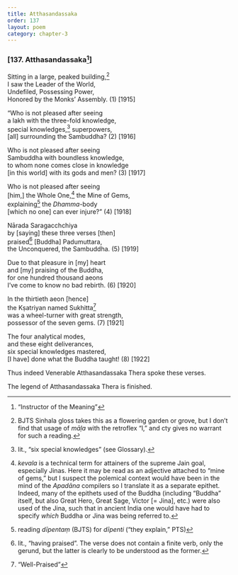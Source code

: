 ```yaml
---
title: Atthasandassaka
order: 137
layout: poem
category: chapter-3
---
```


### \[137. Atthasandassaka[^1]\]

Sitting in a large, peaked building,[^2]  
I saw the Leader of the World,  
Undefiled, Possessing Power,  
Honored by the Monks’ Assembly. (1) \[1915\]

“Who is not pleased after seeing  
a lakh with the three-fold knowledge,  
special knowledges,[^3] superpowers,  
\[all\] surrounding the Sambuddha? (2) \[1916\]

Who is not pleased after seeing  
Sambuddha with boundless knowledge,  
to whom none comes close in knowledge  
\[in this world\] with its gods and men? (3) \[1917\]

Who is not pleased after seeing  
\[him,\] the Whole One,[^4] the Mine of Gems,  
explaining[^5] the *Dhamma*-body  
\[which no one\] can ever injure?” (4) \[1918\]

Nārada Saraga<span class="diacritics" data-state="on">c</span><span class="no-diacritics" data-state="off">ch</span>chiya  
by \[saying\] these three verses \[then\]  
praised[^6] \[Buddha\] Padumuttara,  
the Unconquered, the Sambuddha. (5) \[1919\]

Due to that pleasure in \[my\] heart  
and \[my\] praising of the Buddha,  
for one hundred thousand aeons  
I’ve come to know no bad rebirth. (6) \[1920\]

In the thirtieth aeon \[hence\]  
the Kṣatriyan named Sukhitta[^7]  
was a wheel-turner with great strength,  
possessor of the seven gems. (7) \[1921\]

The four analytical modes,  
and these eight deliverances,  
six special knowledges mastered,  
\[I have\] done what the Buddha taught! (8) \[1922\]

Thus indeed Venerable Atthasandassaka Thera spoke these verses.

The legend of Atthasandassaka Thera is finished.

[^1]: “Instructor of the Meaning”

[^2]: BJTS Sinhala gloss takes this as a flowering garden or grove, but I don’t find that usage of *māḷa* with the retroflex “l,” and cty gives no warrant for such a reading.

[^3]: lit., “six special knowledges” (see Glossary).

[^4]: *kevala* is a technical term for attainers of the supreme Jain goal, especially Jinas. Here it may be read as an adjective attached to “mine of gems,” but I suspect the polemical context would have been in the mind of the *Apadāna* compilers so I translate it as a separate epithet. Indeed, many of the epithets used of the Buddha (including “Buddha” itself, but also Great Hero, Great Sage, Victor \[= Jina\], etc.) were also used of the Jina, such that in ancient India one would have had to specify *which* Buddha or Jina was being referred to.

[^5]: reading *dīpentaṃ* (BJTS) for *dīpenti* (“they explain,” PTS)

[^6]: lit., “having praised”. The verse does not contain a finite verb, only the gerund, but the latter is clearly to be understood as the former.

[^7]: “Well-Praised”
